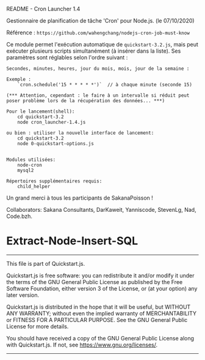 
README - Cron Launcher 1.4

Gestionnaire de planification de tâche 'Cron' pour Node.js. (le 07/10/2020)

Référence : `https://github.com/wahengchang/nodejs-cron-job-must-know`



Ce module permet l'exécution automatique de `quickstart-3.2.js`, mais peut exécuter plusieurs scripts simultanément (à insérer dans la liste).
Ses paramètres sont réglables selon l'ordre suivant :

	Secondes, minutes, heures, jour du mois, mois, jour de la semaine :

	Exemple :
		`cron.schedule('15 * * * * *')`  // à chaque minute (seconde 15)

	(*** Attention, cependant : le faire à un intervalle si réduit peut poser problème lors de la récupération des données... ***)

	Pour le lancement(shell):
		cd quickstart-3.2
		node cron_launcher-1.4.js

	ou bien : utiliser la nouvelle interface de lancement:
		cd quickstart-3.2
		node 0-quickstart-options.js


	Modules utilisées:
		node-cron
		mysql2

	Répertoires supplémentaires requis:
		child_helper

Un grand merci à tous les participants de SakanaPoisson !


Collaborators:
Sakana Consultants, DarKaweit, Yanniscode, StevenLg, Nad, Code.bzh.

# Extract-Node-Insert-SQL


----------------------------------------------------------------------------------------------------------------------


This file is part of Quickstart.js.


Quickstart.js is free software: you can redistribute it and/or modify
it under the terms of the GNU General Public License as published by
the Free Software Foundation, either version 3 of the License, or
(at your option) any later version.


Quickstart.js is distributed in the hope that it will be useful,
but WITHOUT ANY WARRANTY; without even the implied warranty of
MERCHANTABILITY or FITNESS FOR A PARTICULAR PURPOSE.  See the
GNU General Public License for more details.


You should have received a copy of the GNU General Public License
along with Quickstart.js.  If not, see <https://www.gnu.org/licenses/>.


-----------------------------------------------------------------------------------------------------------------------


